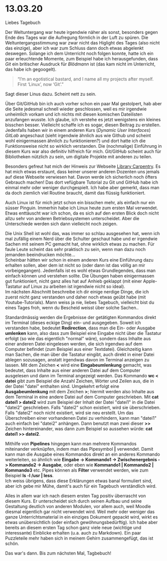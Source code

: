 # 13.03.20  
Liebes Tagebuch

Der Weltuntergang war heute irgendwie näher als sonst, besonders gegen Ende des Tages war die Aufregung förmlich in der Luft zu spüren. Die Weltuntergangsstimmung war zwar nicht das Higlight des Tages (also nicht das einzige), aber ich war zum Schluss dann doch etwas abgelenkt deswegen. Solange ich dem Unterricht noch folgen konnte, hatte ich ein paar erleuchtende Momente, zum Beispiel habe ich herausgefunden, dass *Git* ein britischer Ausdruck für *Blödmann* ist (das kam nicht im Unterricht, das habe ich gegoogelt).
>“I’m an egotistical bastard, and I name all my projects after myself. First ‘Linux’, now ‘Git’.” 

Sagt dieser Linus dazu. Scheint nett zu sein.

Über Git/GitHub bin ich auch vorher schon ein paar Mal gestolpert, hab aber die Seite jedesmal schnell wieder geschlossen, weil es mir irgendwie unheimlich vorkam und ich nichts mit diesen komischen Dateilisten anzufangen wusste. Ich glaube, ich verstehe es jetzt wenigstens ein kleines bisschen besser. Vielleicht schaffe ich es sogar, diesen Beitrag zu erstellen. Jedenfalls haben wir in einem anderen Kurs (*Dynamic User Interfaces*) *GitLab* angeschaut (sieht irgendwie ähnlich aus wie Github und scheint wohl einigermassen ähnlich zu funktionieren?) und dort hatte ich die Funktionsweise nicht so wirklich verstanden. Die (nochmalige) Einführung in diesem Kurs war also definitiv hilfreich für mich. Git/GitHub scheint auch für Bibliotheken nützlich zu sein, um digitale Projekte mit anderen zu teilen. 

Besonders gefreut hat mich der Hinweis zur Webseite [Library Carpentry](https://librarycarpentry.org). Es hat mich etwas erstaunt, dass keiner unserer anderen Dozenten uns jemals auf diese Webseite verwiesen hat. Davon werde ich sicherlich noch öfters Gebrauch machen! Das dort vefügbare Tutorial zu Git und GitHub habe ich einmal mehr oder weniger durchgespielt. Ich habe aber gemerkt, dass man da doch ziemlich viel Routine braucht, damit das flüssig funktioniert.

Auch Linux ist für mich jetzt schon ein bisschen mehr, als einfach nur ein süsser Pinguin. Immerhin habe ich Linux heute zum ersten Mal verwendet. Etwas enttäuscht war ich schon, da es sich auf den ersten Blick doch nicht allzu sehr von anderen Betriebssystemen unterscheidet. Aber die Unterschiede werden sich dann vielleicht noch zeigen.

Die Unix Shell ist wohl das, was immer so schlau ausgesehen hat, wenn ich mal zufällig einem Nerd über die Schulter geschaut habe und er irgendwie Sachen mit seinem PC gemacht hat, ohne wirklich etwas zu machen. Für faule Leute scheint das sehr praktisch zu sein, wenn man dazu noch jemanden beeindrucken möchte...  
Scheinbar hätten wir schon in einem anderen Kurs eine Einführung dazu erhalten sollen, aber dem ist nicht so (oder dann ist das völlig an mir vorbeigegangen). Jedenfalls ist es wohl etwas Grundlegendes, dass man einfach können und verstehen sollte. Die Übungen haben einigermassen gut funktioniert, nicht ganz alles hat auf Anhieb geklappt (mit einer Apple-Tastatur auf Linux zu arbeiten ist irgendwie nicht so ideal).   
Im nächsten Abschnitt beschreibe ich dir einige nerdige Dinge, die ich zuerst nicht ganz verstanden und daher noch etwas geübt habe (mit Youtube-Tutorials). Mann weiss ja nie, liebes Tagebuch, vielleicht bist du eines Tages froh, wenn du Bescheid weisst über solche Sachen..

Standardmässig werden die Ergebnisse der getätigten Kommandos direkt im Terminal (dieses eckige Ding) ein- und ausgegeben. Soweit ich verstanden habe, bedeutet **Redirection**, dass man die Ein- oder Ausgabe **umlenken** kann, also dass zum Beispiel eine Eingabe nicht über die Tastatur erfolgt (so wie das eigentlich "normal" wäre), sondern dass Inhalte aus einer anderen Datei eingelesen werden, die sich irgendwo auf dem Computer befindet (zum Beispiel aus einer Textdatei). Gleichzeitig kann man Sachen, die man über die Tastatur eingibt, auch direkt in einer Datei ablegen sozusagen, anstatt irgendwas davon im Terminal anzeigen zu lassen. Mit dem Zeichen **<** wird eine **Eingabeumlenkung** gemacht, was bedeutet, dass Inhalte aus einer anderen Datei auf dem Computer ausgelesen und dann im Terminal angezeigt werden. Das Kommando **wc < datei** gibt zum Beispiel die Anzahl Zeichen, Wörter und Zeilen aus, die in der Datei "datei" enthalten sind. 
Umgekehrt erfolgt eine **Ausgabeumlenkung** mit dem Zeichen **>**; hiermit werden also Inhalte aus dem Terminal in eine andere Datei auf dem Computer geschrieben. Mit **cat datei1 > datei2** wird zum Beispiel der Inhalt der Datei "datei1" in die Datei "datei2" geschrieben. Falls "datei2" schon existiert, wird sie überschrieben. Falls "datei2" noch nicht existiert, wird sie neu erstellt. Um das Überschreiben einer vorhandenen Datei zu verhindern, kann man "datei1" auch einfach bei "datei2" anhängen. Dann benutzt man zwei dieser **>>** Zeichen hintereinander, was dann zum Beispiel so aussehen würde: **cat datei1 >> datei2**.

Mithilfe von **Pipelines** hingegen kann man mehrere Kommandos miteinander verknüpfen, indem man das Pipesymbol **|** verwendet. Damit kann man die Ausgabe eines Kommandos direkt an ein anderes Kommando weiterleiten, so ähnlich wie **Eingabe -> Kommando1 -> Zwischenergebnis -> Kommando2 -> Ausgabe**, oder eben wie **Kommando1 | Kommando2 | Kommando3** etc. Pipes können als **Filter** verwendet werden, wie zum Beispiel **ls -l /usr | less**.  
Ich weiss übrigens, dass diese Erklärungen etwas banal formuliert sind, aber ich gebe mir Mühe, damit's auch für ein Tagebuch verständlich wird.

Alles in allem war ich nach diesem ersten Tag positiv überrascht von diesem Kurs. Er unterscheidet sich durch seinen Aufbau und seine Gestaltung deutlich von anderen Modulen, vor allem auch, weil Moodle diesmal eigentlich gar nicht verwendet wird. Weil mehr oder weniger das ganze Unterrichtsmaterial in ein einziges Dokument gepackt wird, wirkt es etwas unübersichtlich (oder einfach gewöhnungsbedürftig). Ich habe aber bereits an diesem ersten Tag schon ganz viele neue (wichtige und interessante) Einblicke erhalten (u.a. auch zu Markdown). Ein paar Puzzleteile mehr haben sich in meinem Gehirn zusammengefügt, das ist schön.

Das war's dann. Bis zum nächsten Mal, Tagbebuch!
